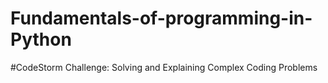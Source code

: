 # Fundamentals-of-programming-in-Python

#CodeStorm Challenge: Solving and Explaining Complex Coding Problems
